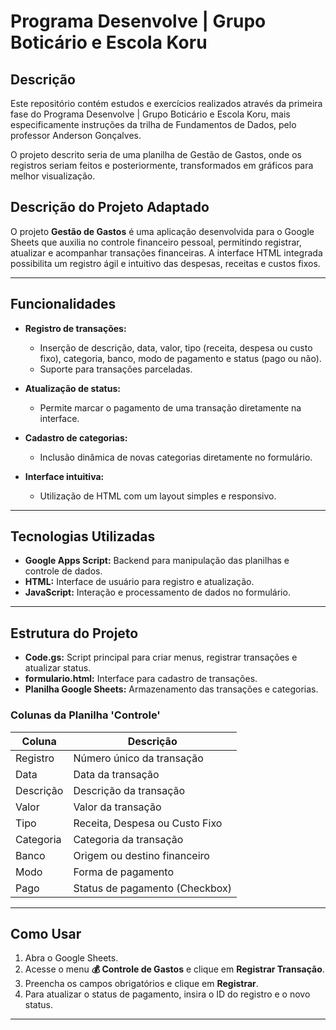 # Programa Desenvolve | Grupo Boticário e Escola Koru

## Descrição 
Este repositório contém estudos e exercícios realizados através da primeira fase do Programa Desenvolve | Grupo Boticário e Escola Koru, mais especificamente instruções da trilha de Fundamentos de Dados, pelo professor Anderson Gonçalves.

O projeto descrito seria de uma planilha de Gestão de Gastos, onde os registros seriam feitos e posteriormente, transformados em gráficos para melhor visualização.

## Descrição do Projeto Adaptado

O projeto **Gestão de Gastos** é uma aplicação desenvolvida para o Google Sheets que auxilia no controle financeiro pessoal, permitindo registrar, atualizar e acompanhar transações financeiras. A interface HTML integrada possibilita um registro ágil e intuitivo das despesas, receitas e custos fixos.

---

## Funcionalidades
* **Registro de transações:**
  * Inserção de descrição, data, valor, tipo (receita, despesa ou custo fixo), categoria, banco, modo de pagamento e status (pago ou não).
  * Suporte para transações parceladas.

* **Atualização de status:**
  * Permite marcar o pagamento de uma transação diretamente na interface.
    
* **Cadastro de categorias:**
  * Inclusão dinâmica de novas categorias diretamente no formulário.
  
* **Interface intuitiva:**
  * Utilização de HTML com um layout simples e responsivo.

---

## Tecnologias Utilizadas

* **Google Apps Script:** Backend para manipulação das planilhas e controle de dados.
* **HTML:** Interface de usuário para registro e atualização.
* **JavaScript:** Interação e processamento de dados no formulário.

---

## Estrutura do Projeto

* **Code.gs:** Script principal para criar menus, registrar transações e atualizar status.
* **formulario.html:** Interface para cadastro de transações.
* **Planilha Google Sheets:** Armazenamento das transações e categorias.

### Colunas da Planilha 'Controle'

| Coluna    | Descrição                      |
| --------- | ------------------------------ |
| Registro  | Número único da transação      |
| Data      | Data da transação              |
| Descrição | Descrição da transação         |
| Valor     | Valor da transação             |
| Tipo      | Receita, Despesa ou Custo Fixo |
| Categoria | Categoria da transação         |
| Banco     | Origem ou destino financeiro   |
| Modo      | Forma de pagamento             |
| Pago      | Status de pagamento (Checkbox) |

---

## Como Usar

1. Abra o Google Sheets.
2. Acesse o menu **💰 Controle de Gastos** e clique em **Registrar Transação**.
3. Preencha os campos obrigatórios e clique em **Registrar**.
4. Para atualizar o status de pagamento, insira o ID do registro e o novo status.

---
